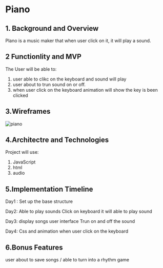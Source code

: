 # Piano

## 1. Background and Overview

Plano is a music maker that when user click on it, it will play a sound.   


## 2 Functionlity and MVP

The User will be able to:
  1. user able to clikc on the keyboard and sound will play
  2. user about to trun sound on or off. 
  3. when user click on the keyboard animation will show the key is been clicked
  
## 3.Wireframes  

![piano](https://user-images.githubusercontent.com/68937006/120118318-f1570d00-c15f-11eb-8370-0cea28462659.png)

## 4.Architectre and Technologies

Project will use: 
  1. JavaScript
  2. html
  3. audio 
  
## 5.Implementation Timeline

Day1 : Set up the base structure

Day2: Able to play sounds 
      Click on keyboard it will able to play sound 
      
Day3: display songs
      user interface 
      Trun on and off the sound

Day4: Css and animation when user click on the keyboard 

## 6.Bonus Features

user about to save songs / able to turn into a rhythm game 

